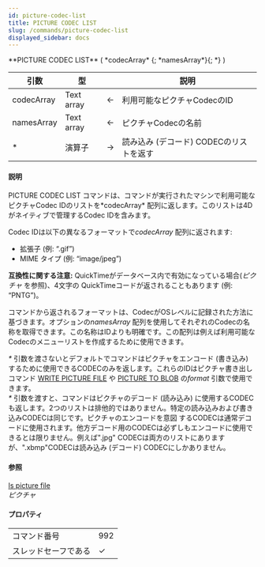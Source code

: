 ```yaml
---
id: picture-codec-list
title: PICTURE CODEC LIST
slug: /commands/picture-codec-list
displayed_sidebar: docs
---
```


<!--REF #_command_.PICTURE CODEC LIST.Syntax-->**PICTURE CODEC LIST** ( *codecArray* {; *namesArray*}{; *} )<!-- END REF-->
<!--REF #_command_.PICTURE CODEC LIST.Params-->
| 引数 | 型 |  | 説明 |
| --- | --- | --- | --- |
| codecArray | Text array | &#8592; | 利用可能なピクチャCodecのID |
| namesArray | Text array | &#8592; | ピクチャCodecの名前 |
| * | 演算子 | &#8594;  | 読み込み (デコード) CODECのリストを返す |

<!-- END REF-->

#### 説明 

<!--REF #_command_.PICTURE CODEC LIST.Summary-->PICTURE CODEC LIST コマンドは、コマンドが実行されたマシンで利用可能なピクチャCodec IDのリストを*codecArray* 配列に返します。<!-- END REF-->このリストは4Dがネイティブで管理するCodec IDを含みます。

Codec IDは以下の異なるフォーマットで*codecArray* 配列に返されます:

* 拡張子 (例: “.gif”)
* MIME タイプ (例: “image/jpeg”)

**互換性に関する注意:** QuickTimeがデータベース内で有効になっている場合(*ピクチャ* を参照)、4文字の QuickTimeコードが返されることもあります (例: “PNTG”)。

コマンドから返されるフォーマットは、CodecがOSレベルに記録された方法に基づきます。オプションの*namesArray* 配列を使用してそれぞれのCodecの名称を取得できます。この名称はIDよりも明確です。この配列は例えば利用可能なCodecのメニューリストを作成するために使用できます。

*\** 引数を渡さないとデフォルトでコマンドはピクチャをエンコード (書き込み) するために使用できるCODECのみを返します。これらのIDはピクチャ書き出しコマンド [WRITE PICTURE FILE](write-picture-file.md) や [PICTURE TO BLOB](picture-to-blob.md) の*format* 引数で使用できます。  
*\** 引数を渡すと、コマンドはピクチャのデコード (読み込み) に使用するCODECも返します。2つのリストは排他的ではありません。特定の読み込みおよび書き込みCODECは同じです。ピクチャのエンコードを意図 するCODECは通常デコードに使用されます。他方デコード用のCODECは必ずしもエンコードに使用できるとは限りません。例えば".jpg" CODECは両方のリストにありますが、".xbmp"CODECは読み込み (デコード) CODECにしかありません。

#### 参照 

[Is picture file](is-picture-file.md)  
*ピクチャ*  

#### プロパティ

|  |  |
| --- | --- |
| コマンド番号 | 992 |
| スレッドセーフである | &check; |



